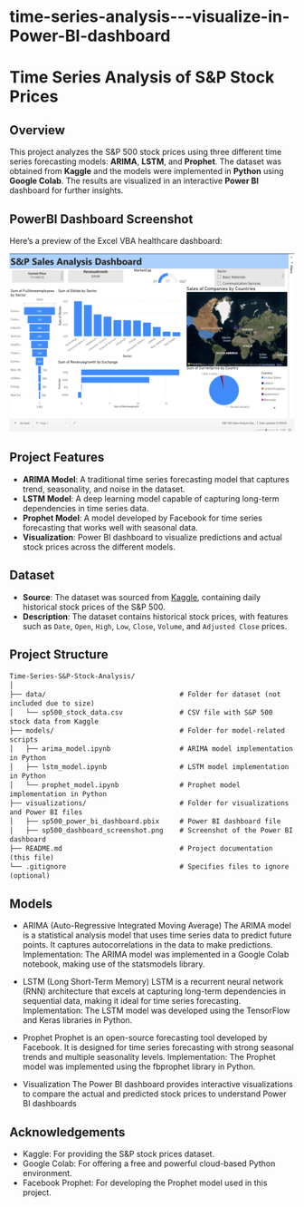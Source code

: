 # time-series-analysis---visualize-in-Power-BI-dashboard
# Time Series Analysis of S&P Stock Prices

## Overview

This project analyzes the S&P 500 stock prices using three different time series forecasting models: **ARIMA**, **LSTM**, and **Prophet**. The dataset was obtained from **Kaggle** and the models were implemented in **Python** using **Google Colab**. The results are visualized in an interactive **Power BI** dashboard for further insights.

## PowerBI Dashboard Screenshot

Here’s a preview of the Excel VBA healthcare dashboard:

![Dashboard Screenshot](Power_BI_dashboard.png)

## Project Features

- **ARIMA Model**: A traditional time series forecasting model that captures trend, seasonality, and noise in the dataset.
- **LSTM Model**: A deep learning model capable of capturing long-term dependencies in time series data.
- **Prophet Model**: A model developed by Facebook for time series forecasting that works well with seasonal data.
- **Visualization**: Power BI dashboard to visualize predictions and actual stock prices across the different models.

## Dataset

- **Source**: The dataset was sourced from [Kaggle](https://www.kaggle.com/), containing daily historical stock prices of the S&P 500.
- **Description**: The dataset contains historical stock prices, with features such as `Date`, `Open`, `High`, `Low`, `Close`, `Volume`, and `Adjusted Close` prices.

## Project Structure

```plaintext
Time-Series-S&P-Stock-Analysis/
│
├── data/                                 # Folder for dataset (not included due to size)
│   └── sp500_stock_data.csv              # CSV file with S&P 500 stock data from Kaggle
├── models/                               # Folder for model-related scripts
│   ├── arima_model.ipynb                 # ARIMA model implementation in Python
│   ├── lstm_model.ipynb                  # LSTM model implementation in Python
│   └── prophet_model.ipynb               # Prophet model implementation in Python
├── visualizations/                       # Folder for visualizations and Power BI files
│   ├── sp500_power_bi_dashboard.pbix     # Power BI dashboard file
│   ├── sp500_dashboard_screenshot.png    # Screenshot of the Power BI dashboard
├── README.md                             # Project documentation (this file)
└── .gitignore                            # Specifies files to ignore (optional)
```
## Models
- ARIMA (Auto-Regressive Integrated Moving Average)
The ARIMA model is a statistical analysis model that uses time series data to predict future points. It captures autocorrelations in the data to make predictions.
Implementation: The ARIMA model was implemented in a Google Colab notebook, making use of the statsmodels library.

- LSTM (Long Short-Term Memory)
LSTM is a recurrent neural network (RNN) architecture that excels at capturing long-term dependencies in sequential data, making it ideal for time series forecasting.
Implementation: The LSTM model was developed using the TensorFlow and Keras libraries in Python.

- Prophet
Prophet is an open-source forecasting tool developed by Facebook. It is designed for time series forecasting with strong seasonal trends and multiple seasonality levels.
Implementation: The Prophet model was implemented using the fbprophet library in Python.

- Visualization
The Power BI dashboard provides interactive visualizations to compare the actual and predicted stock prices to understand Power BI dashboards

## Acknowledgements
- Kaggle: For providing the S&P stock prices dataset.
- Google Colab: For offering a free and powerful cloud-based Python environment.
- Facebook Prophet: For developing the Prophet model used in this project.

